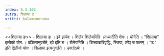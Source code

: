 ```yaml
---
index: 5.3.102
sutra: शिलाया ढः
vritti: balamanorama

---
```

<<शिलाया ढः>> - शिलाया ढः । इवे इत्येव । शिलेव शिलेयमिति ।दध्यादी॑ति शेषः । योगेति । "शिलाया" इत्येको योगः । ढञित्यनुवर्तते, इवे इति च । शैलेयमिति । ञित्त्वादादिवृद्धिः, स्त्रियां, ङीप् च फलम् । "ढः" इति द्वितीयो योगः । शिलाया इत्यनुवर्तते । उक्तोऽर्थः । 
